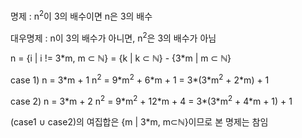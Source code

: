 
명제 : n<sup>2</sup>이 3의 배수이면 n은 3의 배수

대우명제 : n이 3의 배수가 아니면, n<sup>2</sup>은 3의 배수가 아님

n = {i | i != 3\*m, m ⊂ ℕ}
   = {k | k ⊂ ℕ} - {3\*m | m ⊂ ℕ}

case 1) 
n = 3\*m + 1
n<sup>2</sup> =  9\*m<sup>2</sup> + 6\*m + 1
	= 3\*(3\*m<sup>2</sup> + 2\*m) + 1

case 2) 
n = 3\*m + 2
n<sup>2</sup> = 9\*m<sup>2</sup> + 12\*m + 4
	= 3\*(3\*m<sup>2</sup> + 4\*m + 1) + 1

(case1 ∪ case2)의 여집합은 {m | 3\*m, m⊂ℕ}이므로 본 명제는 참임






